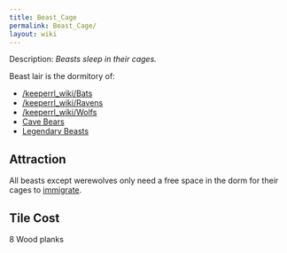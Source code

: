```yaml
---
title: Beast_Cage
permalink: Beast_Cage/
layout: wiki
---
```


Description: *Beasts sleep in their cages.*

Beast lair is the dormitory of:

-   [/keeperrl_wiki/Bats](/keeperrl_wiki/Bat "wikilink")
-   [/keeperrl_wiki/Ravens](/keeperrl_wiki/Raven "wikilink")
-   [/keeperrl_wiki/Wolfs](/keeperrl_wiki/Wolf "wikilink")
-   [Cave Bears](/keeperrl_wiki/Cave_Bear "wikilink")
-   [Legendary Beasts](/keeperrl_wiki/Legendary_Beast "wikilink")

Attraction
----------

All beasts except werewolves only need a free space in the dorm for
their cages to [immigrate](/keeperrl_wiki/Immigration "wikilink").

Tile Cost
---------

8 Wood planks
